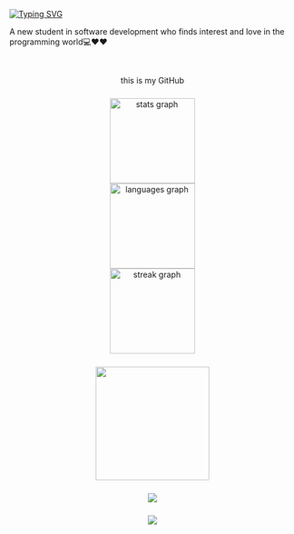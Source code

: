 <a href="https://git.io/typing-svg"><img src="https://readme-typing-svg.demolab.com?font=Fira+Code&size=24&pause=1000&color=5945A1&background=FFF8F300&vCenter=true&random=false&width=435&lines=Welcome+to+my+GitHup+page+%F0%9F%96%A4%F0%9F%92%99" alt="Typing SVG" /></a>
<p align="left">A new student in software development who finds interest and love in the programming world💻♥♥</p>
<br> <p align="center" height=50px color= pink  >this is my GitHub </p>

###

<div align="center">
  <img src="https://github-readme-stats.vercel.app/api?username=Salmakhl&hide_title=false&hide_rank=false&show_icons=true&include_all_commits=true&count_private=true&disable_animations=false&theme=dracula&locale=en&hide_border=false&order=1" height="150" alt="stats graph" /> <br>
  <img src="https://github-readme-stats.vercel.app/api/top-langs?username=Salmakhl&locale=en&hide_title=false&layout=compact&card_width=320&langs_count=5&theme=dracula&hide_border=false&order=2" height="150" alt="languages graph" /> <br>
  <img src="https://streak-stats.demolab.com?user=Salmakhl&locale=en&mode=daily&theme=dracula&hide_border=false&border_radius=5&order=3" height="150" alt="streak graph"  />
</div>

###

<div align="center">
  <img height="200" src="https://f.hellowork.com/blogdumoderateur/2013/02/nyan-cat-gif-1.gif"  />
</div>

###

<div align="center">
  <img src="https://visitor-badge.laobi.icu/badge?page_id=Salmakhl.Salmakhl&"  />
</div>

###
<div align="center">
   <img src="https://1drv.ms/i/s!Al-cum9p4RUegwY_81cuKj80qWi7?e=GaRycS" />
</div>   
   
